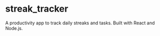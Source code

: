 # streak_tracker
A productivity app to track daily streaks and tasks. Built with React and Node.js.
